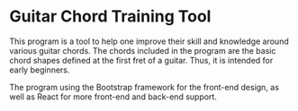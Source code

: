 # Guitar Chord Training Tool
This program is a tool to help one improve their skill and knowledge around various guitar chords. The chords included in the program are the basic chord shapes defined at the first fret of a guitar. Thus, it is intended for early beginners.

The program using the Bootstrap framework for the front-end design, as well as React for more front-end and back-end support.
